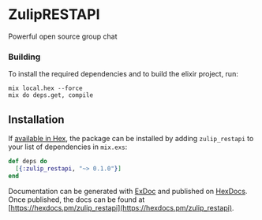 # ZulipRESTAPI

Powerful open source group chat 

### Building

To install the required dependencies and to build the elixir project, run:
```
mix local.hex --force
mix do deps.get, compile
```

## Installation

If [available in Hex](https://hex.pm/docs/publish), the package can be installed
by adding `zulip_restapi` to your list of dependencies in `mix.exs`:

```elixir
def deps do
  [{:zulip_restapi, "~> 0.1.0"}]
end
```

Documentation can be generated with [ExDoc](https://github.com/elixir-lang/ex_doc)
and published on [HexDocs](https://hexdocs.pm). Once published, the docs can
be found at [https://hexdocs.pm/zulip_restapi](https://hexdocs.pm/zulip_restapi).
